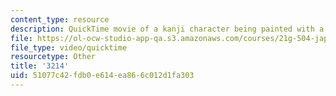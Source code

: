 ```yaml
---
content_type: resource
description: QuickTime movie of a kanji character being painted with a brush.
file: https://ol-ocw-studio-app-qa.s3.amazonaws.com/courses/21g-504-japanese-iv-spring-2009/51077c42fdb0e614ea866c012d1fa303_3214.mov
file_type: video/quicktime
resourcetype: Other
title: '3214'
uid: 51077c42-fdb0-e614-ea86-6c012d1fa303
---
```

